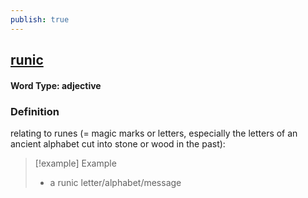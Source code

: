 ```yaml
---
publish: true
---
```

## [runic](https://dictionary.cambridge.org/dictionary/english/runic)

#### Word Type: adjective
### Definition
relating to runes (= magic marks or letters, especially the letters of an ancient alphabet cut into stone or wood in the past):

>[!example] Example
> - a runic letter/alphabet/message
